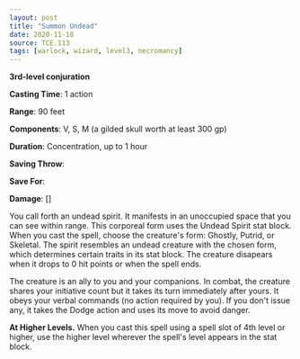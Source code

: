 ```yaml
---
layout: post
title: "Summon Undead"
date: 2020-11-18
source: TCE.113
tags: [warlock, wizard, level3, necromancy]
---
```


**3rd-level conjuration**

**Casting Time**: 1 action

**Range**: 90 feet

**Components**: V, S, M (a gilded skull worth at least 300 gp)

**Duration**: Concentration, up to 1 hour

**Saving Throw**:

**Save For**:

**Damage**: []

You call forth an undead spirit. It manifests in an unoccupied space that you can see within range. This corporeal form uses the Undead Spirit stat block. When you cast the spell, choose the creature's form: Ghostly, Putrid, or Skeletal. The spirit resembles an undead creature with the chosen form, which determines certain traits in its stat block. The creature disapears when it drops to 0 hit points or when the spell ends.

The creature is an ally to you and your companions. In combat, the creature shares your initiative count but it takes its turn immediately after yours. It obeys your verbal commands (no action required by you). If you don't issue any, it takes the Dodge action and uses its move to avoid danger.

**At Higher Levels.** When you cast this spell using a spell slot of 4th level or higher, use the higher level wherever the spell's level appears in the stat block.